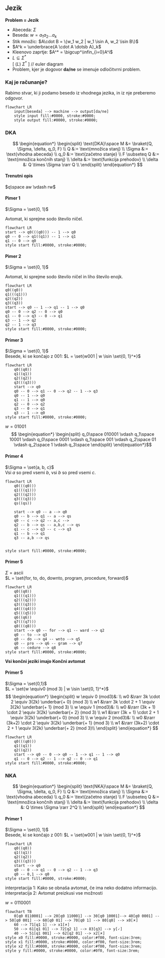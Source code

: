 ## Jezik
**Problem = Jezik**

- Abeceda: $\Sigma$
- Beseda: $w = a_1 a_2 \dotso a_k$
- Stik množic: $A\cdot B = \{w_1 w_2 | w_1 \isin A, w_2 \isin B\}$
- $A^k = \underbrace{A \cdot A \dotsb A}_k$
- Kleenovo zaprtje: $A^* = \bigcup^\infin_{i=0}A^i$
- $L \subseteq \Sigma^*$  
  [ ($L$)  $\Sigma^*$  ] // euler diagram
- Problem, kjer je dogovor **da/ne** se imenuje odločitvrni problem.
  
### Kaj je računanje?

Rabimo stvar, ki ji podamo besedo iz vhodnega jezika, in iz nje preberemo odgovor.
```{mermaid}
flowchart LR
    input[beseda] --> machine --> output[da/ne]
    style input fill:#0000, stroke:#0000;
    style output fill:#0000, stroke:#0000;
```

### DKA

$$
\begin{equation*}
\begin{split}
    \text{DKA}\space M &= \braket{Q, \Sigma, \delta, q_0, F} \\
    Q &:= \text{množica stanj} \\
    \Sigma &:= \text{vhodna abeceda} \\
    q_0 &:= \text{začetno stanje} \\
    F \subseteq Q &:= \text{množica končnih stanj} \\
    \delta &:= \text{funkcija prehodov} \\
    \delta &: Q \times \Sigma \rarr Q \\
\end{split}
\end{equation*}
$$

#### Trenutni opis
$q\space aw \vdash rw$

#### Pimer 1
$\Sigma = \set{0, 1}$

Avtomat, ki sprejme sodo število ničel.

```{mermaid}
flowchart LR
start --> q0(((q0))) -- 1 --> q0
q0 -- 0 --> q1((q1)) -- 1 --> q1
q1 -- 0 --> q0
style start fill:#0000, stroke:#0000;
```


#### Pimer 2
$\Sigma = \set{0, 1}$

Avtomat, ki sprejme sodo število ničel in liho število enojk.

```{mermaid}
flowchart LR
q0((q0))
q1(((q1)))
q2((q2))
q3((q3))
start --> q0 -- 1 --> q1 -- 1 --> q0
q0 -- 0 --> q2 -- 0 --> q0
q1 -- 0 --> q3 -- 0 --> q1
q3 -- 1 --> q2
q2 -- 1 --> q3
style start fill:#0000, stroke:#0000;
```

#### Primer 3
$\Sigma = \set{0, 1}$  
Besede, ki se končajo z $001$: $L = \set{w001 | w \isin \set{0, 1}^*}$

```{mermaid}
flowchart LR
    q0((q0))
    q1((q1))
    q2((q2))
    q3(((q3)))
    start --> q0
    q0 -- 0 --> q1 -- 0 --> q2 -- 1 --> q3
    q0 -- 1 --> q0
    q1 -- 1 --> q0
    q2 -- 0 --> q2
    q3 -- 0 --> q1
    q3 -- 1 --> q0
style start fill:#0000, stroke:#0000;
```
$w=01001$  
$$
\begin{equation*}
\begin{split}
    q_0\space 010001 \vdash
    q_1\space 10001 \vdash
    q_0\space 0001 \vdash
    q_1\space 001 \vdash
    q_2\space 01 \vdash
    q_2\space 1 \vdash
    q_3\space
\end{split}
\end{equation*}$$

#### Primer 4
$\Sigma = \set{a, b, c}$  
Vsi $a$ so pred vsemi $b$, vsi $b$ so pred vsemi $c$.

```{mermaid}
flowchart LR
    q0(((q0)))
    q1(((q1)))
    q2(((q2)))
    q3(((q3)))
    qs((qs))

    start --> q0 -- a --> q0
    q0 -- b --> q1 -- a --> qs
    q0 -- c --> q2 -- a,c -->
    q2 -- b --> qs -- a,b,c --> qs
    q1 -- c --> q3 -- c --> q3
    q1 -- b --> q1
    q3 -- a,b --> qs

    
style start fill:#0000, stroke:#0000;
```

#### Primer 5
$\Sigma = \text{ascii}$  
$L = \set{for, to, do, downto, program, procedure, forward}$

```{mermaid}
flowchart LR
    q0((q0))
    q1(((q1)))
    q2(((q2)))
    q3(((q3)))
    q4(((q4)))
    q5(((q5)))
    q6((q6))
    q7(((q7)))
    q8(((q8)))
    start --> q0 -- for --> q1 -- ward --> q2
    q0 -- to --> q3
    q0 -- do --> q4 -- wnto --> q5
    q0 -- pro --> q6 -- gram --> q7
    q6 -- cedure --> q8 
style start fill:#0000, stroke:#0000;
```

**Vsi končni jeziki imajo Končni avtomat**

#### Primer 5
$\Sigma = \set{0,1}$  
$L = \set{w \equiv0 (mod 3) | w \isin \set{0, 1}^*}$
$$
\begin{equation*}
\begin{split}
w \equiv 0 (mod3)&: \\
    w0 &\rarr 3k \cdot 2 \equiv 3(2k) \underbar{+ 0} (mod 3) \\
    w1 &\rarr 3k \cdot 2 + 1 \equiv 3(2k) \underbar{+ 1} (mod 3) \\
w \equiv 1 (mod3)&: \\
    w0 &\rarr (3k + 1) \cdot 2 \equiv 3(2k) \underbar{+ 2} (mod 3) \\
    w1 &\rarr (3k + 1) \cdot 2 + 1 \equiv 3(2k) \underbar{+ 0} (mod 3) \\
w \equiv 2 (mod3)&: \\
    w0 &\rarr (3k+2) \cdot 2 \equiv 3(2k) \underbar{+ 1} (mod 3) \\
    w1 &\rarr (3k+2) \cdot 2 + 1 \equiv 3(2k) \underbar{+ 2} (mod 3)\\
\end{split}
\end{equation*}
$$

```{mermaid}
flowchart LR
    q0(((q0)))
    q1((q1))
    q2((q2))
    start --> q0 -- 0 --> q0 -- 1 --> q1 -- 1 --> q0
    q1 -- 0 --> q2 -- 1 --> q2 -- 0 --> q1
style start fill:#0000, stroke:#0000;
```

### NKA

$$
\begin{equation*}
\begin{split}
    \text{NKA}\space M &= \braket{Q, \Sigma, \delta, q_0, F} \\
    Q &:= \text{množica stanj} \\
    \Sigma &:= \text{vhodna abeceda} \\
    q_0 &:= \text{začetno stanje} \\
    F \subseteq Q &:= \text{množica končnih stanj} \\
    \delta &:= \text{funkcija prehodov} \\
    \delta &: Q \times \Sigma \rarr 2^Q \\
\end{split}
\end{equation*}
$$

#### Primer 1
$\Sigma = \set{0, 1}$  
Besede, ki se končajo z $001$: $L = \set{w001 | w \isin \set{0, 1}^*}$

```{mermaid}
flowchart LR
    q0((q0))
    q1((q1))
    q2((q2))
    q3(((q3)))
    start --> q0
    q0 -- 0 --> q1 -- 0 --> q2 -- 1 --> q3
    q0 -- 0,1 --> q0
style start fill:#0000, stroke:#0000;
```

interpretacija 1: Kako se obnaša avtomat, če ima neko dodatno informacijo.
interpretacija 2: Avtomat preizkusi vse možnosti

$w = 0110001$
```{mermaid}
flowchart TB
    0[q0 0110001] --> 20[q0 110001] --> 30[q0 10001]--> 40[q0 0001] --> 50[q0 001] --> 60[q0 01] --> 70[q0 1] --> 80[q0] --> x0[🗶]
    60 --> 71[q1 1] --> x1[🗶]
    50 --> 61[q1 01] --> 72[q2 1] --> 83[q3] --> y[🗸]
    40 --> 51[q1 001] --> 62[q2 01] --> x2[🗶]
style x0 fill:#0000, stroke:#0000, color:#f00, font-size:3rem;
style x1 fill:#0000, stroke:#0000, color:#f00, font-size:3rem;
style x2 fill:#0000, stroke:#0000, color:#f00, font-size:3rem;
style y fill:#0000, stroke:#0000, color:#0f0, font-size:3rem;

```